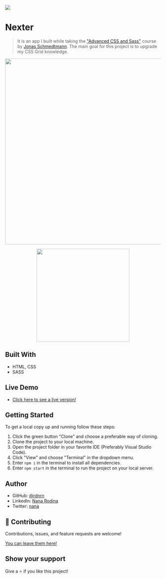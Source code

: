 ![](https://img.shields.io/badge/Udemy-blueviolet)

# Nexter

> It is an app I built while taking the ["Advanced CSS and Sass"](https://www.udemy.com/course/advanced-css-and-sass/) course by [Jonas Schmedtmann](https://github.com/jonasschmedtmann). The main goal for this project is to upgrade my CSS Grid knowledge.

<p align="center">
  <img src="./img/demo-desktop.gif" width="600">
</p>
<p align="center">
  <img src="./img/demo-mobile.gif" width="300">
</p>

## Built With

- HTML, CSS
- SASS

## Live Demo

- [Click here to see a live version!](https://rdnrn.github.io/nexter-course-pj/)

## Getting Started

To get a local copy up and running follow these steps:

1. Click the green button "Clone" and choose a preferable way of cloning.
2. Clone the project to your local machine.
3. Open the project folder in your favorite IDE (Preferably Visual Studio Code).
4. Click "View" and choose "Terminal" in the dropdown menu.
5. Enter `npm i` in the terminal to install all dependencies.
6. Enter `npm start` in the terminal to run the project on your local server.

## Author

- GitHub: [@rdnrn](https://github.com/rdnrn)
- LinkedIn: [Nana Rodina](https://www.linkedin.com/in/arina-rodina-144612219/?locale=en_US)
- Twitter: [nana](https://twitter.com/rdnrn_nana)

## 🤝 Contributing

Contributions, issues, and feature requests are welcome!

[You can leave them here!](https://github.com/rdnrn/trillo-course-pj/issues)

## Show your support

Give a ⭐️ if you like this project!
